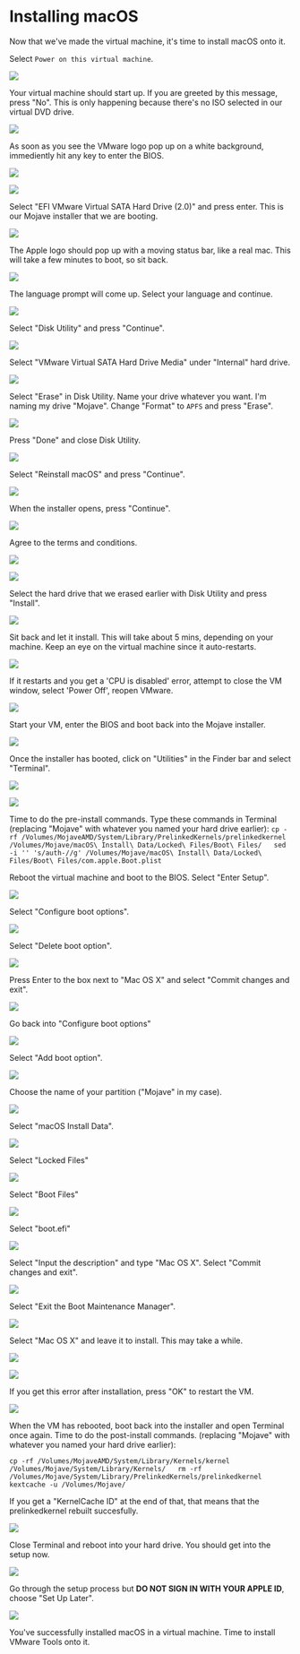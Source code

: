 # Installing macOS

Now that we've made the virtual machine, it's time to install macOS onto it. 

Select `Power on this virtual machine`. 

![](.gitbook/assets/annotation-2019-03-28-185310.jpg)

Your virtual machine should start up. If you are greeted by this message, press "No". This is only happening because there's no ISO selected in our virtual DVD drive. 

![](.gitbook/assets/annotation-2019-03-28-184753.jpg)

As soon as you see the VMware logo pop up on a white background, immediently hit any key to enter the BIOS. 

![](.gitbook/assets/annotation-2019-03-28-185546.jpg)

![](.gitbook/assets/annotation-2019-03-28-190107.jpg)

Select "EFI VMware Virtual SATA Hard Drive \(2.0\)" and press enter. This is our Mojave installer that we are booting. 

![](.gitbook/assets/annotation-2019-03-28-190257.jpg)

The Apple logo should pop up with a moving status bar, like a real mac. This will take a few minutes to boot, so sit back.

![](.gitbook/assets/annotation-2019-03-28-190550.jpg)

The language prompt will come up. Select your language and continue.

![](.gitbook/assets/annotation-2019-03-28-190949.jpg)

Select "Disk Utility" and press "Continue".

![](.gitbook/assets/annotation-2019-03-28-191243.jpg)

Select "VMware Virtual SATA Hard Drive Media" under "Internal" hard drive. 

![](.gitbook/assets/annotation-2019-03-28-191707.jpg)

Select "Erase" in Disk Utility. Name your drive whatever you want. I'm naming my drive "Mojave". Change "Format" to `APFS` and press "Erase".

![](.gitbook/assets/annotation-2019-03-28-192221.jpg)

Press "Done" and close Disk Utility.

![](.gitbook/assets/annotation-2019-03-28-192357.jpg)

Select "Reinstall macOS" and press "Continue".

![](.gitbook/assets/annotation-2019-03-28-192808.jpg)

When the installer opens, press "Continue".

![](.gitbook/assets/annotation-2019-03-28-192906.jpg)

Agree to the terms and conditions.

![](.gitbook/assets/annotation-2019-03-28-193038.jpg)

![](.gitbook/assets/annotation-2019-03-28-193113.jpg)

Select the hard drive that we erased earlier with Disk Utility and press "Install".

![](.gitbook/assets/annotation-2019-03-28-193617.jpg)

Sit back and let it install. This will take about 5 mins, depending on your machine. Keep an eye on the virtual machine since it auto-restarts.

![](.gitbook/assets/annotation-2019-03-28-193658.jpg)

If it restarts and you get a 'CPU is disabled' error, attempt to close the VM window, select 'Power Off', reopen VMware.

![](.gitbook/assets/vmplayer_4m0ekxofcu.png)

Start your VM, enter the BIOS and boot back into the Mojave installer.

![](.gitbook/assets/annotation-2019-03-28-194325.jpg)

Once the installer has booted, click on "Utilities" in the Finder bar and select "Terminal".

![](.gitbook/assets/annotation-2019-03-28-194511.jpg)

![](.gitbook/assets/annotation-2019-03-28-194809.jpg)

Time to do the pre-install commands. Type these commands in Terminal \(replacing "Mojave" with whatever you named your hard drive earlier\): `cp -rf /Volumes/MojaveAMD/System/Library/PrelinkedKernels/prelinkedkernel /Volumes/Mojave/macOS\ Install\ Data/Locked\ Files/Boot\ Files/  
sed -i '' 's/auth-//g' /Volumes/Mojave/macOS\ Install\ Data/Locked\ Files/Boot\ Files/com.apple.Boot.plist` 

Reboot the virtual machine and boot to the BIOS. Select "Enter Setup".

![](.gitbook/assets/vmplayer_no8g7heuyd.png)

Select "Configure boot options".

![](.gitbook/assets/vmplayer_f6t7yuddrs.png)

Select "Delete boot option".

![](.gitbook/assets/vmplayer_xvgvt5mql1.png)

Press Enter to the box next to "Mac OS X" and select "Commit changes and exit".

![](.gitbook/assets/vmplayer_c2y2a407sn.png)

Go back into "Configure boot options"

![](.gitbook/assets/vmplayer_f6t7yuddrs.png)

Select "Add boot option".

![](.gitbook/assets/vmplayer_bjlf7h00cu.png)

Choose the name of your partition \("Mojave" in my case\).

![](.gitbook/assets/vmplayer_vj4vv7u1tb.png)

Select "macOS Install Data".

![](.gitbook/assets/vmplayer_43dexf8srv.png)

Select "Locked Files"

![](.gitbook/assets/vmplayer_1zx5kx2gl3.png)

Select "Boot Files"

![](.gitbook/assets/vmplayer_byityctwib.png)

Select "boot.efi"

![](.gitbook/assets/vmplayer_2s5bnf33bs.png)

Select "Input the description" and type "Mac OS X". Select "Commit changes and exit".

![](.gitbook/assets/vmplayer_ceggfkfbxy.png)

Select "Exit the Boot Maintenance Manager".

![](.gitbook/assets/vmplayer_f2g768uolf.png)

Select "Mac OS X" and leave it to install. This may take a while.

![](.gitbook/assets/vmplayer_ydvnqgebfl.png)

![](.gitbook/assets/annotation-2019-03-28-204917.jpg)

If you get this error after installation, press "OK" to restart the VM.

![](.gitbook/assets/vmplayer_jnuhdq3das.png)

When the VM has rebooted, boot back into the installer and open Terminal once again. Time to do the post-install commands. \(replacing "Mojave" with whatever you named your hard drive earlier\): 

`cp -rf /Volumes/MojaveAMD/System/Library/Kernels/kernel /Volumes/Mojave/System/Library/Kernels/  
rm -rf /Volumes/Mojave/System/Library/PrelinkedKernels/prelinkedkernel  
kextcache -u /Volumes/Mojave/`

If you get a "KernelCache ID" at the end of that, that means that the prelinkedkernel rebuilt succesfully.

![](.gitbook/assets/vmplayer_73oymvwfqm.png)

Close Terminal and reboot into your hard drive. You should get into the setup now.

![](.gitbook/assets/vmplayer_zqdglrynm9.png)

Go through the setup process but **DO NOT SIGN IN WITH YOUR APPLE ID**, choose "Set Up Later".

![](.gitbook/assets/vmplayer_tdt9ojllnc.png)

You've successfully installed macOS in a virtual machine. Time to install VMware Tools onto it.

